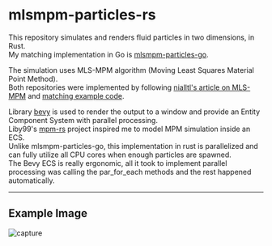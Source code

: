 # mlsmpm-particles-rs

This repository simulates and renders fluid particles in two dimensions, in Rust.  
My matching implementation in Go is [mlsmpm-particles-go](https://github.com/robkau/mlsmpm-particles-go).

The simulation uses MLS-MPM algorithm (Moving Least Squares Material Point Method).   
Both repositories were implemented by following [nialltl's article on MLS-MPM](https://nialltl.neocities.org/articles/mpm_guide.html) and [matching example code](https://github.com/nialltl/incremental_mpm).

Library [bevy](https://github.com/bevyengine/bevy) is used to render the output to a window and provide an Entity Component System with parallel processing.  
Liby99's [mpm-rs](https://github.com/Liby99/mpm-rs) project inspired me to model MPM simulation inside an ECS.  
Unlike mlsmpm-particles-go, this implementation in rust is parallelized and can fully utilize all CPU cores when enough particles are spawned.    
The Bevy ECS is really ergonomic, all it took to implement parallel processing was calling the par_for_each methods and the rest happened automatically.   

---

## Example Image



![capture](https://user-images.githubusercontent.com/1654124/151738544-1b523e1d-c525-4526-8a29-61733ba9d517.png)
